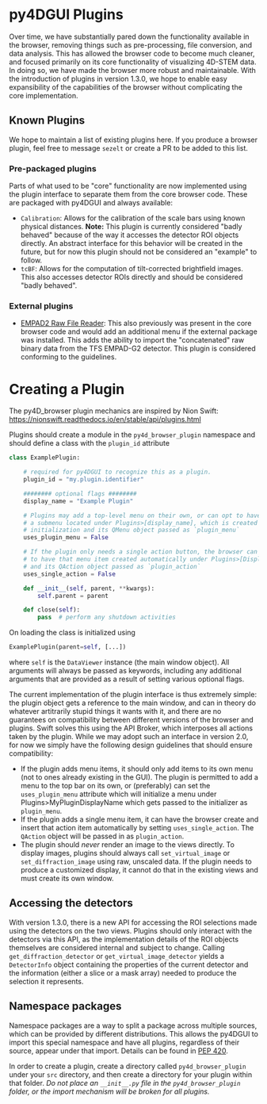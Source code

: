 # py4DGUI Plugins

Over time, we have substantially pared down the functionality available in the browser, removing things such as pre-processing, file conversion, and data analysis. This has allowed the browser code to become much cleaner, and focused primarily on its core functionality of visualizing 4D-STEM data. In doing so, we have made the browser more robust and maintainable. 
With the introduction of plugins in version 1.3.0, we hope to enable easy expansibility of the capabilities of the browser without complicating the core implementation.

## Known Plugins
We hope to maintain a list of existing plugins here. If you produce a browser plugin, feel free to message `sezelt` or create a PR to be added to this list.

### Pre-packaged plugins
Parts of what used to be "core" functionality are now implemented using the plugin interface to separate them from the core browser code. These are packaged with py4DGUI and always available:
* `Calibration`: Allows for the calibration of the scale bars using known physical distances. **Note:** This plugin is currently considered "badly behaved" because of the way it accesses the detector ROI objects directly. An abstract interface for this behavior will be created in the future, but for now this plugin should not be considered an "example" to follow.
* `tcBF`: Allows for the computation of tilt-corrected brightfield images. This also accesses detector ROIs directly and should be considered "badly behaved".

### External plugins
* [EMPAD2 Raw File Reader](https://github.com/sezelt/empad2): This also previously was present in the core browser code and would add an additional menu if the external package was installed. This adds the ability to import the "concatenated" raw binary data from the TFS EMPAD-G2 detector. This plugin is considered conforming to the guidelines.  

# Creating a Plugin

The py4D_browser plugin mechanics are inspired by Nion Swift:
https://nionswift.readthedocs.io/en/stable/api/plugins.html

Plugins should create a module in the `py4d_browser_plugin` namespace and should define a class with the `plugin_id` attribute

```python
class ExamplePlugin:

    # required for py4DGUI to recognize this as a plugin.
    plugin_id = "my.plugin.identifier"

    ######## optional flags ########
    display_name = "Example Plugin"

    # Plugins may add a top-level menu on their own, or can opt to have
    # a submenu located under Plugins>[display_name], which is created before
    # initialization and its QMenu object passed as `plugin_menu`
    uses_plugin_menu = False

    # If the plugin only needs a single action button, the browser can opt
    # to have that menu item created automatically under Plugins>[Display Name]
    # and its QAction object passed as `plugin_action`
    uses_single_action = False

    def __init__(self, parent, **kwargs):
        self.parent = parent

    def close(self):
        pass  # perform any shutdown activities                   

```

On loading the class is initialized using
```python
ExamplePlugin(parent=self, [...])
```
where `self` is the `DataViewer` instance (the main window object). All arguments will always be passed as keywords, including any additional arguments that are provided as a result of setting various optional flags. 

The current implementation of the plugin interface is thus extremely simple: the plugin object gets a reference to the main window, and can in theory do whatever artitrarily stupid things it wants with it, and there are no guarantees on compatibility between different versions of the browser and plugins. Swift solves this using the API Broker, which interposes all actions taken by the plugin. While we may adopt such an interface in version 2.0, for now we simply have the following design guidelines that should ensure compatibility:

* If the plugin adds menu items, it should only add items to its own menu (not to ones already existing in the GUI). The plugin is permitted to add a menu to the top bar on its own, or (preferably) can set the `uses_plugin_menu` attribute which will initialize a menu under Plugins>MyPluginDisplayName which gets passed to the initializer as `plugin_menu`.
* If the plugin adds a single menu item, it can have the browser create and insert that action item automatically by setting `uses_single_action`. The `QAction` object will be passed in as `plugin_action`. 
* The plugin should *never* render an image to the views directly. To display images, plugins should always call `set_virtual_image` or `set_diffraction_image` using raw, unscaled data. If the plugin needs to produce a customized display, it cannot do that in the existing views and must create its own window. 

## Accessing the detectors

With version 1.3.0, there is a new API for accessing the ROI selections made using the detectors on the two views. Plugins should only interact with the detectors via this API, as the implementation details of the ROI objects themselves are considered internal and subject to change. Calling `get_diffraction_detector` or `get_virtual_image_detector` yields a `DetectorInfo` object containing the properties of the current detector and the information (either a slice or a mask array) needed to produce the selection it represents.

## Namespace packages

Namespace packages are a way to split a package across multiple sources, which can be provided by different distributions. This allows the py4DGUI to import this special namespace and have all plugins, regardless of their source, appear under that import. Details can be found in [PEP 420](https://peps.python.org/pep-0420/).

In order to create a plugin, create a directory called `py4d_browser_plugin` under your `src` directory, and then create a directory for your plugin within that folder. _Do not place an `__init__.py` file in the `py4d_browser_plugin` folder, or the import mechanism will be broken for all plugins._